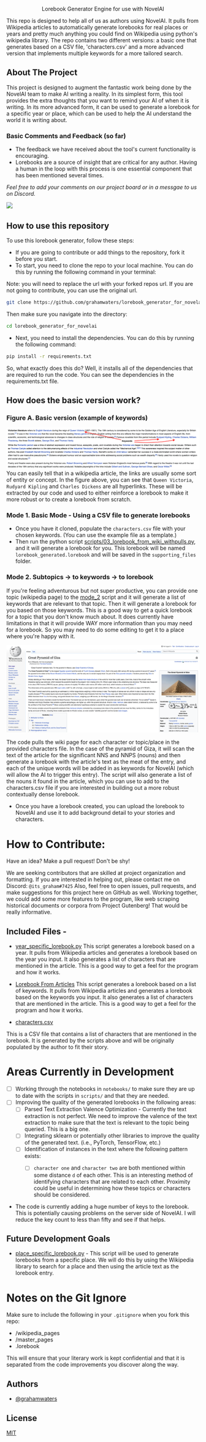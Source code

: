 
<p align="center">
    Lorebook Generator Engine for use with NovelAI
</p>
<!-- adding shields for contributor count/chat on discord and coverage -->


<!-- <p align="center">
    <a href="https://github.com/badges/shields/graphs/contributors" alt="Contributors">
        <img src="https://img.shields.io/github/contributors/NovelAI/Lorebook" /></a>
    <a href="https://discord.gg/NovelAI" alt="Discord">
        <img src="https://img.shields.io/discord/729675425767811142" /></a>
        </a>
</p> -->




This repo is designed to help all of us as authors using NovelAI. It pulls from Wikipedia articles to automatically generate lorebooks for real places or years and pretty much anything you could find on Wikipedia using python's wikipedia library.
The repo contains two different versions: a basic one that generates based on a CSV file, 'characters.csv' and a more advanced version that implements multiple keywords for a more tailored search.


<!-- Improved compatibility of back to top link: See: https://github.com/othneildrew/Best-README-Template/pull/73 -->
<a name="readme-top"></a>
<!--
*** Thanks for checking out the Best-README-Template. If you have a suggestion
*** that would make this better, please fork the repo and create a pull request
*** or simply open an issue with the tag "enhancement".
*** Don't forget to give the project a star!
*** Thanks again! Now go create something AMAZING! :D
-->



<!-- PROJECT SHIELDS -->
<!--
*** I'm using markdown "reference style" links for readability.
*** Reference links are enclosed in brackets [ ] instead of parentheses ( ).
*** See the bottom of this document for the declaration of the reference variables
*** for contributors-url, forks-url, etc. This is an optional, concise syntax you may use.
*** https://www.markdownguide.org/basic-syntax/#reference-style-links
-->
<!-- [![Contributors][contributors-shield]][contributors-url]
[![Forks][forks-shield]][forks-url]
[![Stargazers][stars-shield]][stars-url]
[![Issues][issues-shield]][issues-url]
[![MIT License][license-shield]][license-url]
[![LinkedIn][linkedin-shield]][linkedin-url] -->







<!-- ABOUT THE PROJECT -->
## About The Project

This project is designed to augment the fantastic work being done by the NovelAI team to make AI writing a reality. In its simplest form, this tool provides the extra thoughts that you want to remind your AI of when it is writing. In its more advanced form, it can be used to generate a lorebook for a specific year or place, which can be used to help the AI understand the world it is writing about.


### Basic Comments and Feedback (so far)

* The feedback we have received about the tool's current functionality is encouraging.
* Lorebooks are a source of insight that are critical for any author. Having a human in the loop with this process is one essential component that has been mentioned several times.

*Feel free to add your comments on our project board or in a messgae to us on Discord.*


![](images/main_concept.png)

## How to use this repository

To use this lorebook generator, follow these steps:

- If you are going to contribute or add things to the repository, fork it before you start.
- To start, you need to clone the repo to your local machine. You can do this by running the following command in your terminal:

Note: you will need to replace the url with your forked repos url. If you are not going to contribute, you can use the original url.

```bash
git clone https://github.com/grahamwaters/lorebook_generator_for_novelai
```

Then make sure you navigate into the directory:

```bash
cd lorebook_generator_for_novelai
```

- Next, you need to install the dependencies. You can do this by running the following command:

```bash
pip install -r requirements.txt
```

So, what exactly does this do? Well, it installs all of the dependencies that are required to run the code. You can see the dependencies in the requirements.txt file.

## How does the basic version work?

### Figure A. Basic version (example of keywords)
![example1](images/example1.png)
You can easily tell that in a wikipedia article, the links are usually some sort of entity or concept. In the figure above, you can see that `Queen Victoria`, `Rudyard Kipling` and `Charles Dickens` are all hyperlinks. These will be extracted by our code and used to either reinforce a lorebook to make it more robust or to create a lorebook from scratch.
### Mode 1. Basic Mode - Using a CSV file to generate lorebooks
- Once you have it cloned, populate the `characters.csv` file with your chosen keywords. (You can use the example file as a template.)
- Then run the python script [scripts/03_lorebook_from_wiki_withpulls.py](scripts/03_lorebook_from_wiki_withpulls.py), and it will generate a lorebook for you. This lorebook will be named `lorebook_generated.lorebook` and will be saved in the `supporting_files` folder.

### Mode 2. Subtopics -> to keywords -> to lorebook
If you're feeling adventurous but not super productive, you can provide one topic (wikipedia page) to the [mode_2](./scripts/04_get_relevant_subtopics.py) script and it will generate a list of keywords that are relevant to that topic. Then it will generate a lorebook for you based on those keywords. This is a good way to get a quick lorebook for a topic that you don't know much about. It does currently have limitations in that it will provide WAY more information than you may need for a lorebook. So you may need to do some editing to get it to a place where you're happy with it.



![](images/greatpyramid.png)

The code pulls the wiki page for each character or topic/place in the provided characters file. In the case of the pyramid of Giza, it will scan the text of the article for the significant NNS and NNPS (nouns) and then generate a lorebook with the article's text as the meat of the entry, and each of the unique words will be added in as keywords for NovelAI (which will allow the AI to trigger this entry). The script will also generate a list of the nouns it found in the article, which you can use to add to the characters.csv file if you are interested in building out a more robust contextually dense lorebook.

- Once you have a lorebook created, you can upload the lorebook to NovelAI and use it to add background detail to your stories and characters.
# How to Contribute:

Have an idea?
Make a pull request! Don't be shy!

We are seeking contributors that are skilled at project organization and formatting. If you are interested in helping out, please contact me on Discord: `@its_graham#7425`
Also, feel free to open issues, pull requests, and make suggestions for this project here on GitHub as well. Working together, we could add some more features to the program, like web scraping historical documents or corpora from Project Gutenberg! That would be really informative.

## Included Files -
- [year_specific_lorebook.py](scripts/01_lorebook_from_year.py)
This script generates a lorebook based on a year. It pulls from Wikipedia articles and generates a lorebook based on the year you input. It also generates a list of characters that are mentioned in the article. This is a good way to get a feel for the program and how it works.

- [Lorebook From Articles](scripts/02_lorebook_from_downloaded_wiki_articles.py)
This script generates a lorebook based on a list of keywords. It pulls from Wikipedia articles and generates a lorebook based on the keywords you input. It also generates a list of characters that are mentioned in the article. This is a good way to get a feel for the program and how it works.

- [characters.csv](characters.csv)

This is a CSV file that contains a list of characters that are mentioned in the lorebook. It is generated by the scripts above and will be originally populated by the author to fit their story.


# Areas Currently in Development
- [ ] Working through the notebooks in `notebooks/` to make sure they are up to date with the scripts in `scripts/` and that they are needed.
- [ ] Improving the quality of the generated lorebooks in the following areas:
  - [ ] Parsed Text Extraction Valence Optimization - Currently the text extraction is not perfect. We need to improve the valence of the text extraction to make sure that the text is relevant to the topic being queried. This is a big one.
  - [ ] Integrating sklearn or potentially other libraries to improve the quality of the generated text. (i.e., PyTorch, TensorFlow, etc.)
  - [ ] Identification of instances in the text where the following pattern exists:
    - [ ] `character one` and `character two` are both mentioned within some distance `d` of each other. This is an interesting method of identifying characters that are related to each other. Proximity could be useful in determining how these topics or characters should be considered.


- The code is currently adding a huge number of keys to the lorebook. This is potentially causing problems on the server side of NovelAI. I will reduce the key count to less than fifty and see if that helps.






## Future Development Goals
- [place_specific_lorebook.py](scripts/02_lorebook_from_place.py) - This script will be used to generate lorebooks from a specific place. We will do this by using the Wikipedia library to search for a place and then using the article text as the lorebook entry.

# Notes on the Git Ignore
Make sure to include the following in your `.gitignore` when you fork this repo:
- /wikipedia_pages
- /master_pages
- .lorebook

This will ensure that your literary work is kept confidential and that it is separated from the code improvements you discover along the way.


## Authors

- [@grahamwaters](https://www.github.com/grahamwaters)


## License

[MIT](https://choosealicense.com/licenses/mit/)
